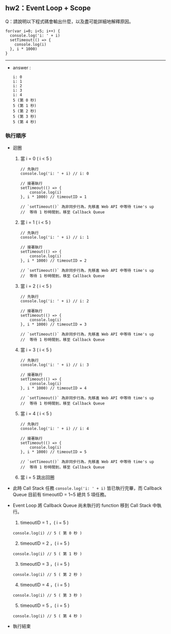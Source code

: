 ## hw2：Event Loop + Scope
Q：請說明以下程式碼會輸出什麼，以及盡可能詳細地解釋原因。

```
for(var i=0; i<5; i++) {
  console.log('i: ' + i)
  setTimeout(() => {
    console.log(i)
  }, i * 1000)
}
```
---
- answer : 
    ```
    i: 0
    i: 1
    i: 2
    i: 3
    i: 4
    5 (第 0 秒)
    5 (第 1 秒) 
    5 (第 2 秒) 
    5 (第 3 秒) 
    5 (第 4 秒) 
    ```

### 執行順序
 - 迴圈

    1. 當 i = 0 ( i < 5 )
        ```
        // 先執行
        console.log('i: ' + i) // i: 0

        // 接著執行
        setTimeout(() => {
            console.log(i)
        }, i * 1000) // timeoutID = 1

        // `setTimeout()` 為非同步行為，先移進 Web API 中等待 time's up
        //  等待 1 秒時間到，移至 Callback Queue
        ```

    2. 當 i = 1 ( i < 5 )
        ```
        // 先執行
        console.log('i: ' + i) // i: 1

        // 接著執行
        setTimeout(() => {
            console.log(i)
        }, i * 1000) // timeoutID = 2

        // `setTimeout()` 為非同步行為，先移進 Web API 中等待 time's up
        //  等待 1 秒時間到，移至 Callback Queue
        ```
    3. 當 i = 2 ( i < 5 )
        ```
        // 先執行
        console.log('i: ' + i) // i: 2

        // 接著執行
        setTimeout(() => {
            console.log(i)
        }, i * 1000) // timeoutID = 3

        // `setTimeout()` 為非同步行為，先移進 Web API 中等待 time's up
        //  等待 1 秒時間到，移至 Callback Queue
        ```

    4. 當 i = 3 ( i < 5 )
        ```
        // 先執行
        console.log('i: ' + i) // i: 3

        // 接著執行
        setTimeout(() => {
            console.log(i)
        }, i * 1000) // timeoutID = 4

        // `setTimeout()` 為非同步行為，先移進 Web API 中等待 time's up
        //  等待 1 秒時間到，移至 Callback Queue
        ```

    5. 當 i = 4 ( i < 5 )
        ```
        // 先執行
        console.log('i: ' + i) // i: 4

        // 接著執行
        setTimeout(() => {
            console.log(i)
        }, i * 1000) // timeoutID = 5

        // `setTimeout()` 為非同步行為，先移進 Web API 中等待 time's up
        //  等待 1 秒時間到，移至 Callback Queue
        ```
    6. 當 i = 5 跳出回圈

 - 此時 Call Stack 任務 ``` console.log('i: ' + i) ``` 皆已執行完畢，而 Callback Queue 目前有 timeoutID = 1~5 總共 5 項任務。
 - Event Loop 將 Callback Queue 尚未執行的 function 移到 Call Stack 中執行。

    1.  timeoutID = 1 ，( i = 5 )
    ```
    console.log(i) // 5 ( 第 0 秒 )
    ```

    2.  timeoutID = 2 ，( i = 5 )
    ```
    console.log(i) // 5 ( 第 1 秒 )
    ```

    3.  timeoutID = 3 ，( i = 5 )
    ```
    console.log(i) // 5 ( 第 2 秒 )
    ```

    4.  timeoutID = 4 ，( i = 5 )
    ```
    console.log(i) // 5 ( 第 3 秒 )
    ```

    5.  timeoutID = 5 ，( i = 5 )
    ```
    console.log(i) // 5 ( 第 4 秒 )
    ```

- 執行結束